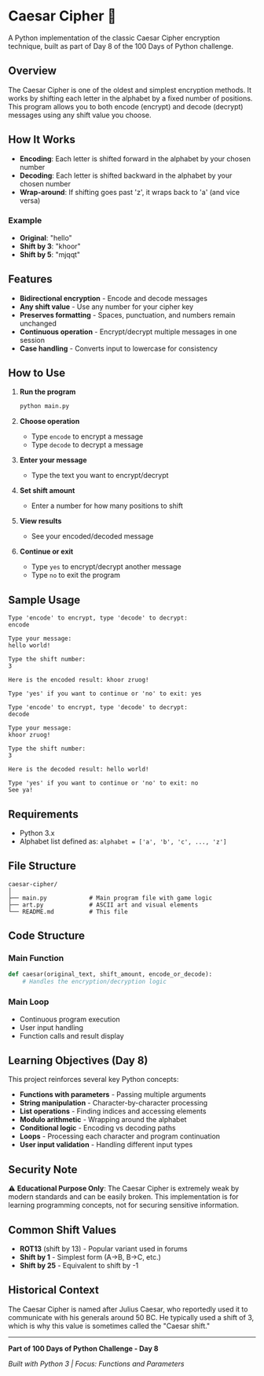 # Caesar Cipher 🔐

A Python implementation of the classic Caesar Cipher encryption technique, built as part of Day 8 of the 100 Days of Python challenge.

## Overview

The Caesar Cipher is one of the oldest and simplest encryption methods. It works by shifting each letter in the alphabet by a fixed number of positions. This program allows you to both encode (encrypt) and decode (decrypt) messages using any shift value you choose.

## How It Works

- **Encoding**: Each letter is shifted forward in the alphabet by your chosen number
- **Decoding**: Each letter is shifted backward in the alphabet by your chosen number
- **Wrap-around**: If shifting goes past 'z', it wraps back to 'a' (and vice versa)

### Example
- **Original**: "hello"
- **Shift by 3**: "khoor"
- **Shift by 5**: "mjqqt"

## Features

- **Bidirectional encryption** - Encode and decode messages
- **Any shift value** - Use any number for your cipher key
- **Preserves formatting** - Spaces, punctuation, and numbers remain unchanged
- **Continuous operation** - Encrypt/decrypt multiple messages in one session
- **Case handling** - Converts input to lowercase for consistency

## How to Use

1. **Run the program**
   ```bash
   python main.py
   ```

2. **Choose operation**
   - Type `encode` to encrypt a message
   - Type `decode` to decrypt a message

3. **Enter your message**
   - Type the text you want to encrypt/decrypt

4. **Set shift amount**
   - Enter a number for how many positions to shift

5. **View results**
   - See your encoded/decoded message

6. **Continue or exit**
   - Type `yes` to encrypt/decrypt another message
   - Type `no` to exit the program

## Sample Usage

```
Type 'encode' to encrypt, type 'decode' to decrypt:
encode

Type your message:
hello world!

Type the shift number:
3

Here is the encoded result: khoor zruog!

Type 'yes' if you want to continue or 'no' to exit: yes

Type 'encode' to encrypt, type 'decode' to decrypt:
decode

Type your message:
khoor zruog!

Type the shift number:
3

Here is the decoded result: hello world!

Type 'yes' if you want to continue or 'no' to exit: no
See ya!
```

## Requirements

- Python 3.x
- Alphabet list defined as: `alphabet = ['a', 'b', 'c', ..., 'z']`

## File Structure

```
caesar-cipher/
│
├── main.py            # Main program file with game logic
├── art.py             # ASCII art and visual elements
└── README.md          # This file
```

## Code Structure

### Main Function
```python
def caesar(original_text, shift_amount, encode_or_decode):
    # Handles the encryption/decryption logic
```

### Main Loop
- Continuous program execution
- User input handling
- Function calls and result display

## Learning Objectives (Day 8)

This project reinforces several key Python concepts:

- **Functions with parameters** - Passing multiple arguments
- **String manipulation** - Character-by-character processing
- **List operations** - Finding indices and accessing elements
- **Modulo arithmetic** - Wrapping around the alphabet
- **Conditional logic** - Encoding vs decoding paths
- **Loops** - Processing each character and program continuation
- **User input validation** - Handling different input types

## Security Note

⚠️ **Educational Purpose Only**: The Caesar Cipher is extremely weak by modern standards and can be easily broken. This implementation is for learning programming concepts, not for securing sensitive information.

## Common Shift Values

- **ROT13** (shift by 13) - Popular variant used in forums
- **Shift by 1** - Simplest form (A→B, B→C, etc.)
- **Shift by 25** - Equivalent to shift by -1

## Historical Context

The Caesar Cipher is named after Julius Caesar, who reportedly used it to communicate with his generals around 50 BC. He typically used a shift of 3, which is why this value is sometimes called the "Caesar shift."

---

**Part of 100 Days of Python Challenge - Day 8**

*Built with Python 3 | Focus: Functions and Parameters*
